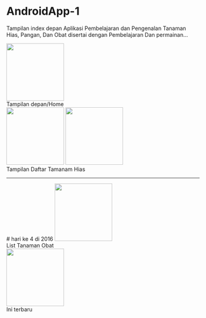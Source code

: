 # AndroidApp-1
Tampilan index depan
Aplikasi Pembelajaran dan Pengenalan Tanaman Hias, Pangan, Dan Obat disertai dengan Pembelajaran Dan permainan...

<img src="https://scontent-sin1-1.xx.fbcdn.net/hphotos-xfa1/v/t1.0-9/12400959_965086096911431_9100901935021836051_n.jpg?oh=fb8c799a7018f686ce54b62cf549f666&oe=571BD953" width="150px"/><br/> Tampilan depan/Home<br/>
<img src="https://scontent-sin1-1.xx.fbcdn.net/hphotos-xap1/v/t1.0-9/12410558_965086486911392_7232648222129163941_n.jpg?oh=20a332621c5f36c195abe86e05af0cad&oe=571D4E00" width="150px"/>
<img src="https://scontent-sin1-1.xx.fbcdn.net/hphotos-xpa1/v/t1.0-9/1001971_965086736911367_7702032605825443312_n.jpg?oh=6ec15b6b20da3789fe90351e22bb2f24&oe=571D3EBC" width="150px" />
<br/>Tampilan Daftar Tamanam Hias<br/>
<hr/>
# hari ke 4 di 2016
<img src="https://scontent-sin1-1.xx.fbcdn.net/hphotos-xfp1/v/t1.0-9/1003586_965576260195748_3680214295368551411_n.jpg?oh=206651ffc256ef2c7a092a5e267e961b&oe=57095BB2" width="150px"/><br/>
List Tanaman Obat<br/>
<img src="https://scontent-sin1-1.xx.fbcdn.net/hphotos-xat1/v/t1.0-9/10624641_965581606861880_7741738159352526512_n.jpg?oh=0dd8303be298ed9c7c8122bc82ec843e&oe=571A83EF" width="150px"><br/>
Ini terbaru
